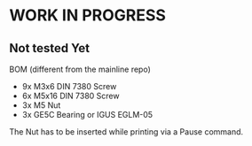 # WORK IN PROGRESS
## Not tested Yet



BOM (different from the mainline repo)

* 9x M3x6 DIN 7380 Screw
* 6x M5x16 DIN 7380 Screw
* 3x M5 Nut
* 3x GE5C Bearing or IGUS EGLM-05


The Nut has to be inserted while printing via a Pause command.



